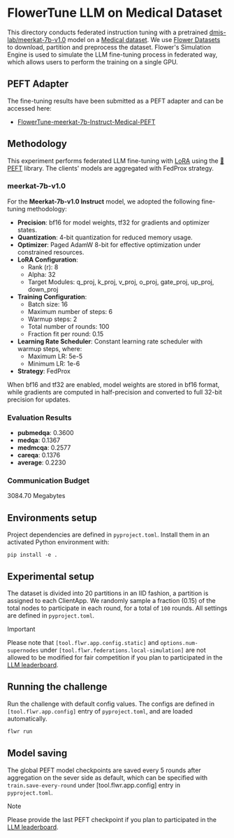 # FlowerTune LLM on Medical Dataset

This directory conducts federated instruction tuning with a pretrained [dmis-lab/meerkat-7b-v1.0](https://huggingface.co/dmis-lab/meerkat-7b-v1.0) model on a [Medical dataset](https://huggingface.co/datasets/medalpaca/medical_meadow_medical_flashcards).
We use [Flower Datasets](https://flower.dev/docs/datasets/) to download, partition and preprocess the dataset.
Flower's Simulation Engine is used to simulate the LLM fine-tuning process in federated way,
which allows users to perform the training on a single GPU.

## PEFT Adapter

The fine-tuning results have been submitted as a PEFT adapter and can be accessed here:

- [FlowerTune-meerkat-7b-Instruct-Medical-PEFT](https://github.com/mHealthUnimelb/fedllm-medical-meerkat/tree/main/flowertune-eval-medical/peft_40)

## Methodology

This experiment performs federated LLM fine-tuning with [LoRA](https://arxiv.org/pdf/2106.09685) using the [🤗PEFT](https://huggingface.co/docs/peft/en/index) library.
The clients' models are aggregated with FedProx strategy.

### meerkat-7b-v1.0

For the **Meerkat-7b-v1.0 Instruct** model, we adopted the following fine-tuning methodology:

- **Precision**: bf16 for model weights, tf32 for gradients and optimizer states.
- **Quantization**: 4-bit quantization for reduced memory usage.
- **Optimizer**: Paged AdamW 8-bit for effective optimization under constrained resources.
- **LoRA Configuration**:
  - Rank (r): 8
  - Alpha: 32
  - Target Modules: q_proj, k_proj, v_proj, o_proj, gate_proj, up_proj, down_proj
- **Training Configuration**:
  - Batch size: 16
  - Maximum number of steps: 6
  - Warmup steps: 2
  - Total number of rounds: 100
  - Fraction fit per round: 0.15
- **Learning Rate Scheduler**: Constant learning rate scheduler with warmup steps, where:
  - Maximum LR: 5e-5
  - Minimum LR: 1e-6
- **Strategy**: FedProx

When bf16 and tf32 are enabled, model weights are stored in bf16 format, while gradients are computed in half-precision and converted to full 32-bit precision for updates.

### Evaluation Results

- **pubmedqa**: 0.3600
- **medqa**: 0.1367
- **medmcqa**: 0.2577
- **careqa**: 0.1376
- **average**: 0.2230

### Communication Budget

3084.70 Megabytes

## Environments setup

Project dependencies are defined in `pyproject.toml`. Install them in an activated Python environment with:

```shell
pip install -e .
```

## Experimental setup

The dataset is divided into 20 partitions in an IID fashion, a partition is assigned to each ClientApp.
We randomly sample a fraction (0.15) of the total nodes to participate in each round, for a total of `100` rounds.
All settings are defined in `pyproject.toml`.

> [!IMPORTANT]
> Please note that `[tool.flwr.app.config.static]` and `options.num-supernodes` under `[tool.flwr.federations.local-simulation]` are not allowed to be modified for fair competition if you plan to participated in the [LLM leaderboard](https://flower.ai/benchmarks/llm-leaderboard).


## Running the challenge

Run the challenge with default config values.
The configs are defined in `[tool.flwr.app.config]` entry of `pyproject.toml`, and are loaded automatically.

```bash
flwr run
```

## Model saving

The global PEFT model checkpoints are saved every 5 rounds after aggregation on the sever side as default, which can be specified with `train.save-every-round` under [tool.flwr.app.config] entry in `pyproject.toml`.

> [!NOTE]
> Please provide the last PEFT checkpoint if you plan to participated in the [LLM leaderboard](https://flower.ai/benchmarks/llm-leaderboard).
